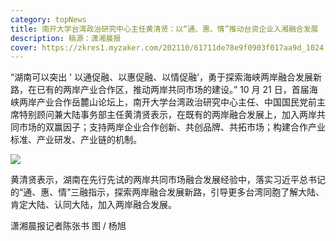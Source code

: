 ```yaml
---
category: topNews
title: 南开大学台湾政治研究中心主任黄清贤：以“通、惠、情”推动台资企业入湘融合发展
description: 稿源：潇湘晨报
cover: https://zkres1.myzaker.com/202110/61711de78e9f0903f017aa9d_1024.jpg
---
```

“湖南可以突出 ' 以通促融、以惠促融、以情促融’，勇于探索海峡两岸融合发展新路，在已有的两岸产业合作区，推动两岸共同市场的建设。” 10 月 21 日，首届海峡两岸产业合作岳麓山论坛上，南开大学台湾政治研究中心主任、中国国民党前主席特别顾问兼大陆事务部主任黄清贤表示，在既有的两岸融合发展上，加入两岸共同市场的双赢因子；支持两岸企业合作创新、共创品牌、共拓市场；构建合作产业标准、产业研发、产业链的机制。

![](https://zkres1.myzaker.com/202110/61711de78e9f0903f017aa9d_1024.jpg)

黄清贤表示，湖南在先行先试的两岸共同市场融合发展经验中，落实习近平总书记的“通、惠、情”三融指示，探索两岸融合发展新路，引导更多台湾同胞了解大陆、肯定大陆、认同大陆，加入两岸融合发展。

潇湘晨报记者陈张书 图 / 杨旭